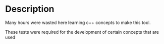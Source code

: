 # Description
Many hours were wasted here learning c++ concepts to make this tool.

These tests were required for the development of certain concepts that are used